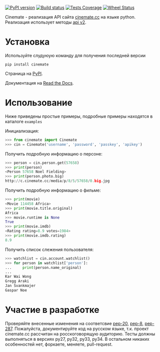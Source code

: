 [![PyPI version](http://badge.fury.io/py/cinemate.png)](http://badge.fury.io/py/cinemate)
[![Build status](http://secure.travis-ci.org/Pentusha/cinemate.png?branch=master)](https://travis-ci.org/Pentusha/cinemate)
[![Tests Coverage](http://coveralls.io/repos/Pentusha/cinemate/badge.png?branch=master)](https://coveralls.io/r/Pentusha/cinemate)
[![Wheel Status](http://pypip.in/wheel/cinemate/badge.png)](https://pypi.python.org/pypi/cinemate/)

Cinemate - реализация API сайта [сinemate.cc][cinemate] на языке python.
Реализация использует методы [api v2][api].


Установка
=========
Используйте слудуюую команду для получения последней версии

    pip install cinemate

Страница на [PyPI][pypi].

Документация на [Read the Docs][readthedocs].

Использование
=============
Ниже приведены простые примеры, подробные примеры находятся в каталоге `examples`

Инициализация:

```python
>>> from cinemate import Cinemate
>>> cin = Cinemate('username', 'password', 'passkey', 'apikey')
```

Получить подробную информацию о персоне:

```python
>>> person = cin.person.get(57658)
>>> print(person)
<Person 57658 Noel Fielding>
>>> print(person.photo.big)
http://c.cinemate.cc/media/p/8/5/57658/0.big.jpg
```

Получить подробную информацию о фильме:

```python
>>> print(movie)
<Movie 114458 Africa>
>>> print(movie.title.original)
Africa
>>> movie.runtime is None
True
>>> print(movie.imdb)
<Rating rating=8.9 votes=1984>
>>> print(movie.imdb.rating)
8.9
```

Получить список слежения пользователя:

```python
>>> watchlist = cin.account.watchlist()
>>> for person in watchlist['person']:
...     print(person.name_original)
...
Kar Wai Wong
Gregg Araki
Jan Svankmajer
Gaspar Noe
```

Участие в разработке
====================
Проверяйте внесенные изменения на соответсвие [pep-20][pep20], [pep-8][pep8], [pep-287][pep287].
Пожалуйста, документируйте код на русском языке, т.к. проект cinemate.cc рассчитан на росскоговорящую аудиторию.
Тесты должны выполняться в версиях py27, py32, py33, py34.
В остальном никаких особенностей нет, форкаете, меняете, pull-request.

[cinemate]: http://cinemate.cc/
[pep8]: http://www.python.org/dev/peps/pep-0008/
[pep20]: http://www.python.org/dev/peps/pep-0020/
[pep287]: http://www.python.org/dev/peps/pep-0287/
[pypi]: https://pypi.python.org/pypi/cinemate
[readthedocs]: http://cinemate.readthedocs.org/
[api]: http://cinemate.cc/help/api/
